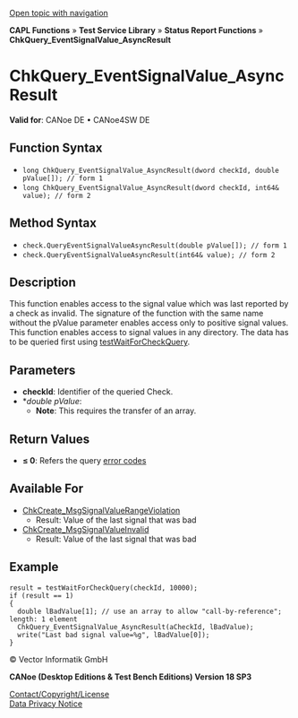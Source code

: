 [Open topic with navigation](../../../../../CANoeDEFamily.htm#Topics/CAPLFunctions/Test/Functions/CAPLfunctionChkQueryEventSignalValueAsyncResult.md)

**CAPL Functions** » **Test Service Library** » **Status Report Functions** » **ChkQuery_EventSignalValue_AsyncResult**

# ChkQuery_EventSignalValue_AsyncResult

**Valid for**: CANoe DE • CANoe4SW DE

## Function Syntax

- `long ChkQuery_EventSignalValue_AsyncResult(dword checkId, double pValue[]); // form 1`
- `long ChkQuery_EventSignalValue_AsyncResult(dword checkId, int64& value); // form 2`

## Method Syntax

- `check.QueryEventSignalValueAsyncResult(double pValue[]); // form 1`
- `check.QueryEventSignalValueAsyncResult(int64& value); // form 2`

## Description

This function enables access to the signal value which was last reported by a check as invalid. The signature of the function with the same name without the pValue parameter enables access only to positive signal values. This function enables access to signal values in any directory. The data has to be queried first using [testWaitForCheckQuery](CAPLfunctionTestWaitForCheckQuery.md).

## Parameters

- **checkId**: Identifier of the queried Check.
- **double *pValue**: 
  - **Note**: This requires the transfer of an array.

## Return Values

- **≤ 0**: Refers the query [error codes](../CAPLfunctionsTSLErrorCodes.md)

## Available For

- [ChkCreate_MsgSignalValueRangeViolation](CAPLfunctionChkCreateMsgSignalValueRangeViolation.md)
  - Result: Value of the last signal that was bad
- [ChkCreate_MsgSignalValueInvalid](CAPLfunctionChkCreateMsgSignalValueInvalid.md)
  - Result: Value of the last signal that was bad

## Example

```plaintext
result = testWaitForCheckQuery(checkId, 10000);
if (result == 1)
{
  double lBadValue[1]; // use an array to allow "call-by-reference"; length: 1 element
  ChkQuery_EventSignalValue_AsyncResult(aCheckId, lBadValue);
  write("Last bad signal value=%g", lBadValue[0]);
}
```

© Vector Informatik GmbH

**CANoe (Desktop Editions & Test Bench Editions) Version 18 SP3**

[Contact/Copyright/License](../../../Shared/ContactCopyrightLicense.md)  
[Data Privacy Notice](https://www.vector.com/int/en/company/get-info/privacy-policy/)
